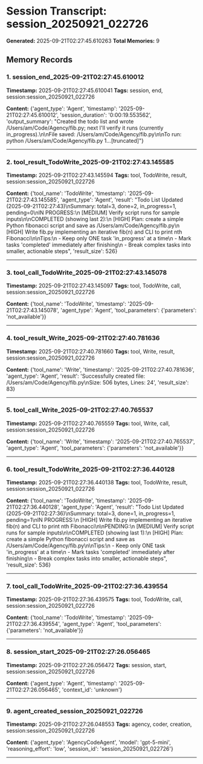 # Session Transcript: session_20250921_022726

**Generated:** 2025-09-21T02:27:45.610263
**Total Memories:** 9

## Memory Records

### 1. session_end_2025-09-21T02:27:45.610012

**Timestamp:** 2025-09-21T02:27:45.610041
**Tags:** session, end, session:session_20250921_022726

**Content:** {'agent_type': 'Agent', 'timestamp': '2025-09-21T02:27:45.610012', 'session_duration': '0:00:19.553562', 'output_summary': "Created the todo list and wrote /Users/am/Code/Agency/fib.py; next I'll verify it runs (currently in_progress).\n\nFile saved: /Users/am/Code/Agency/fib.py\n\nTo run: python /Users/am/Code/Agency/fib.py 1...[truncated]"}

---

### 2. tool_result_TodoWrite_2025-09-21T02:27:43.145585

**Timestamp:** 2025-09-21T02:27:43.145594
**Tags:** tool, TodoWrite, result, session:session_20250921_022726

**Content:** {'tool_name': 'TodoWrite', 'timestamp': '2025-09-21T02:27:43.145585', 'agent_type': 'Agent', 'result': "Todo List Updated (2025-09-21T02:27:43)\nSummary: total=3, done=2, in_progress=1, pending=0\nIN PROGRESS:\n  [MEDIUM] Verify script runs for sample inputs\n\nCOMPLETED (showing last 2):\n  [HIGH] Plan: create a simple Python fibonacci script and save as /Users/am/Code/Agency/fib.py\n  [HIGH] Write fib.py implementing an iterative fib(n) and CLI to print nth Fibonacci\n\nTips:\n  - Keep only ONE task 'in_progress' at a time\n  - Mark tasks 'completed' immediately after finishing\n  - Break complex tasks into smaller, actionable steps", 'result_size': 526}

---

### 3. tool_call_TodoWrite_2025-09-21T02:27:43.145078

**Timestamp:** 2025-09-21T02:27:43.145097
**Tags:** tool, TodoWrite, call, session:session_20250921_022726

**Content:** {'tool_name': 'TodoWrite', 'timestamp': '2025-09-21T02:27:43.145078', 'agent_type': 'Agent', 'tool_parameters': {'parameters': 'not_available'}}

---

### 4. tool_result_Write_2025-09-21T02:27:40.781636

**Timestamp:** 2025-09-21T02:27:40.781660
**Tags:** tool, Write, result, session:session_20250921_022726

**Content:** {'tool_name': 'Write', 'timestamp': '2025-09-21T02:27:40.781636', 'agent_type': 'Agent', 'result': 'Successfully created file: /Users/am/Code/Agency/fib.py\\nSize: 506 bytes, Lines: 24', 'result_size': 83}

---

### 5. tool_call_Write_2025-09-21T02:27:40.765537

**Timestamp:** 2025-09-21T02:27:40.765559
**Tags:** tool, Write, call, session:session_20250921_022726

**Content:** {'tool_name': 'Write', 'timestamp': '2025-09-21T02:27:40.765537', 'agent_type': 'Agent', 'tool_parameters': {'parameters': 'not_available'}}

---

### 6. tool_result_TodoWrite_2025-09-21T02:27:36.440128

**Timestamp:** 2025-09-21T02:27:36.440138
**Tags:** tool, TodoWrite, result, session:session_20250921_022726

**Content:** {'tool_name': 'TodoWrite', 'timestamp': '2025-09-21T02:27:36.440128', 'agent_type': 'Agent', 'result': "Todo List Updated (2025-09-21T02:27:36)\nSummary: total=3, done=1, in_progress=1, pending=1\nIN PROGRESS:\n  [HIGH] Write fib.py implementing an iterative fib(n) and CLI to print nth Fibonacci\n\nPENDING:\n  [MEDIUM] Verify script runs for sample inputs\n\nCOMPLETED (showing last 1):\n  [HIGH] Plan: create a simple Python fibonacci script and save as /Users/am/Code/Agency/fib.py\n\nTips:\n  - Keep only ONE task 'in_progress' at a time\n  - Mark tasks 'completed' immediately after finishing\n  - Break complex tasks into smaller, actionable steps", 'result_size': 536}

---

### 7. tool_call_TodoWrite_2025-09-21T02:27:36.439554

**Timestamp:** 2025-09-21T02:27:36.439575
**Tags:** tool, TodoWrite, call, session:session_20250921_022726

**Content:** {'tool_name': 'TodoWrite', 'timestamp': '2025-09-21T02:27:36.439554', 'agent_type': 'Agent', 'tool_parameters': {'parameters': 'not_available'}}

---

### 8. session_start_2025-09-21T02:27:26.056465

**Timestamp:** 2025-09-21T02:27:26.056472
**Tags:** session, start, session:session_20250921_022726

**Content:** {'agent_type': 'Agent', 'timestamp': '2025-09-21T02:27:26.056465', 'context_id': 'unknown'}

---

### 9. agent_created_session_20250921_022726

**Timestamp:** 2025-09-21T02:27:26.048553
**Tags:** agency, coder, creation, session:session_20250921_022726

**Content:** {'agent_type': 'AgencyCodeAgent', 'model': 'gpt-5-mini', 'reasoning_effort': 'low', 'session_id': 'session_20250921_022726'}

---

